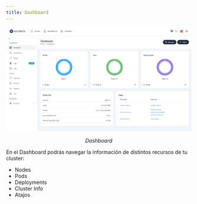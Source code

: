 ```yaml
---
title: Dashboard
---
```

<div style="text-align: center;">
  <a href="/src/content/docs/img/kubernetes-img/syndeno-platform.webp">
    <img src="/src/content/docs/img/kubernetes-img/syndeno-platform.webp" alt="Dashboard" title="Dashboard" style="max-width: 100%; height: auto;">
  </a>
  <p><em>Dashboard</em></p>
</div>

En el Dashboard podrás navegar la información de distintos recursos de tu cluster:
* Nodes
* Pods
* Deployments
* Cluster Info
* Atajos
